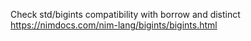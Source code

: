 Check std/bigints compatibility with borrow and distinct
https://nimdocs.com/nim-lang/bigints/bigints.html

